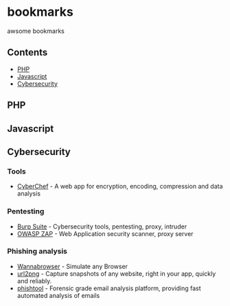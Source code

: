 # bookmarks
awsome bookmarks

## Contents

- [PHP](#php)
- [Javascript](#javascript)
- [Cybersecurity](#cybersecurity)

## PHP

## Javascript

## Cybersecurity

### Tools

- [CyberChef](https://gchq.github.io/CyberChef) - A web app for encryption, encoding, compression and data analysis

### Pentesting

- [Burp Suite](https://portswigger.net/burp) - Cybersecurity tools, pentesting, proxy, intruder
- [OWASP ZAP](https://github.com/zaproxy/zaproxy) - Web Application security scanner, proxy server

### Phishing analysis

- [Wannabrowser](https://www.wannabrowser.net) - Simulate any Browser
- [url2png](https://www.url2png.com) - Capture snapshots of any website, right in your app, quickly and reliably.
- [phishtool](https://app.phishtool.com) - Forensic grade email analysis platform, providing fast automated analysis of emails
